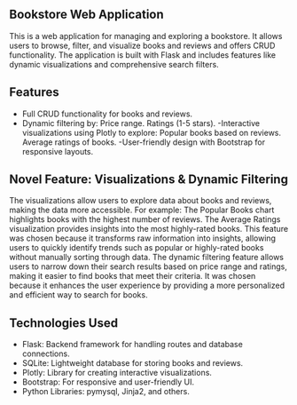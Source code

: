 ## Bookstore Web Application
This is a web application for managing and exploring a bookstore. 
It allows users to browse, filter, and visualize books and reviews and offers 
CRUD functionality. The application is built with Flask and includes features 
like dynamic visualizations and comprehensive search filters.

## Features
- Full CRUD functionality for books and reviews.
- Dynamic filtering by:
      Price range.
      Ratings (1-5 stars).
-Interactive visualizations using Plotly to explore:
      Popular books based on reviews.
      Average ratings of books.
-User-friendly design with Bootstrap for responsive layouts.

## Novel Feature: Visualizations & Dynamic Filtering
The visualizations allow users to explore data about books and reviews, making the data 
more accessible. For example: The Popular Books chart highlights books with the highest number of reviews.
The Average Ratings visualization provides insights into the most highly-rated books.
This feature was chosen because it transforms raw information into insights, 
allowing users to quickly identify trends such as popular or highly-rated books without 
manually sorting through data. The dynamic filtering feature allows users to narrow down 
their search results based on price range and ratings, making it easier to find books that meet their criteria.
It was chosen because it enhances the user experience by providing a more personalized and efficient way to search for books.

## Technologies Used
- Flask: Backend framework for handling routes and database connections.
- SQLite: Lightweight database for storing books and reviews.
- Plotly: Library for creating interactive visualizations.
- Bootstrap: For responsive and user-friendly UI.
- Python Libraries: pymysql, Jinja2, and others.
